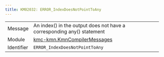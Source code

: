 ```yaml
---
title: KM02032: ERROR_IndexDoesNotPointToAny
---
```


|            |           |
|------------|---------- |
| Message    | An index\(\) in the output does not have a corresponding any\(\) statement |
| Module     | [kmc-kmn.KmnCompilerMessages](kmc-kmn.kmncompilermessages) |
| Identifier | `ERROR_IndexDoesNotPointToAny` |


